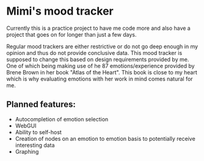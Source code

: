 # Mimi's mood tracker

Currently this is a practice project to have me code more and also have a project that goes on for longer than just a few days. 

Regular mood trackers are either restrictive or do not go deep enough in my opinion and thus do not provide conclusive data. This mood tracker is supposed to change this based on design requirements provided by me. One of which being making use of he 87 emotions/experience provided by Brene Brown in her book "Atlas of the Heart". This book is close to my heart which is why evaluating emotions with her work in mind comes natural for me. 

## Planned features:

- Autocompletion of emotion selection
- WebGUI
- Ability to self-host
- Creation of nodes on an emotion to emotion basis to potentially receive interesting data
- Graphing